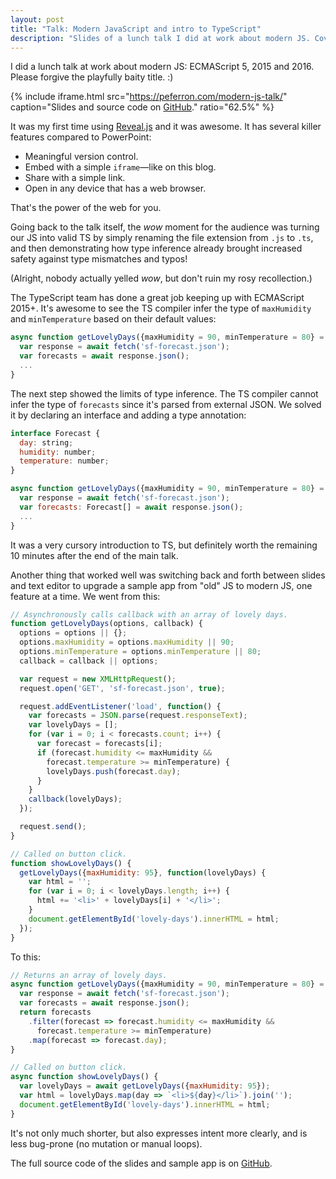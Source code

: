 ```yaml
---
layout: post
title: "Talk: Modern JavaScript and intro to TypeScript"
description: "Slides of a lunch talk I did at work about modern JS. Covers ECMAScript 5, 2015 and 2016. The blog post adds a quick introduction to TypeScript."
---
```


I did a lunch talk at work about modern JS: ECMAScript 5, 2015 and 2016. Please forgive the playfully baity title. :)

{% include iframe.html src="https://peferron.com/modern-js-talk/" caption="Slides and source code on <a href='https://github.com/peferron/modern-js-talk/'>GitHub</a>." ratio="62.5%" %}

It was my first time using [Reveal.js](https://github.com/hakimel/reveal.js/) and it was awesome. It has several killer features compared to PowerPoint:

* Meaningful version control.
* Embed with a simple `iframe`—like on this blog.
* Share with a simple link.
* Open in any device that has a web browser.

That's the power of the web for you.

Going back to the talk itself, the *wow* moment for the audience was turning our JS into valid TS by simply renaming the file extension from `.js` to `.ts`, and then demonstrating how type inference already brought increased safety against type mismatches and typos!

(Alright, nobody actually yelled *wow*, but don't ruin my rosy recollection.)

The TypeScript team has done a great job keeping up with ECMAScript 2015+. It's awesome to see the TS compiler infer the type of `maxHumidity` and `minTemperature` based on their default values:

```js
async function getLovelyDays({maxHumidity = 90, minTemperature = 80} = {}) {
  var response = await fetch('sf-forecast.json');
  var forecasts = await response.json();
  ...
}
```

The next step showed the limits of type inference. The TS compiler cannot infer the type of `forecasts` since it's parsed from external JSON. We solved it by declaring an interface and adding a type annotation:

```js
interface Forecast {
  day: string;
  humidity: number;
  temperature: number;
}

async function getLovelyDays({maxHumidity = 90, minTemperature = 80} = {}) {
  var response = await fetch('sf-forecast.json');
  var forecasts: Forecast[] = await response.json();
  ...
}
```

It was a very cursory introduction to TS, but definitely worth the remaining 10 minutes after the end of the main talk.

Another thing that worked well was switching back and forth between slides and text editor to upgrade a sample app from "old" JS to modern JS, one feature at a time. We went from this:

```js
// Asynchronously calls callback with an array of lovely days.
function getLovelyDays(options, callback) {
  options = options || {};
  options.maxHumidity = options.maxHumidity || 90;
  options.minTemperature = options.minTemperature || 80;
  callback = callback || options;

  var request = new XMLHttpRequest();
  request.open('GET', 'sf-forecast.json', true);

  request.addEventListener('load', function() {
    var forecasts = JSON.parse(request.responseText);
    var lovelyDays = [];
    for (var i = 0; i < forecasts.count; i++) {
      var forecast = forecasts[i];
      if (forecast.humidity <= maxHumidity &&
        forecast.temperature >= minTemperature) {
        lovelyDays.push(forecast.day);
      }
    }
    callback(lovelyDays);
  });

  request.send();
}

// Called on button click.
function showLovelyDays() {
  getLovelyDays({maxHumidity: 95}, function(lovelyDays) {
    var html = '';
    for (var i = 0; i < lovelyDays.length; i++) {
      html += '<li>' + lovelyDays[i] + '</li>';
    }
    document.getElementById('lovely-days').innerHTML = html;
  });
}
```

To this:

```js
// Returns an array of lovely days.
async function getLovelyDays({maxHumidity = 90, minTemperature = 80} = {}) {
  var response = await fetch('sf-forecast.json');
  var forecasts = await response.json();
  return forecasts
    .filter(forecast => forecast.humidity <= maxHumidity &&
      forecast.temperature >= minTemperature)
    .map(forecast => forecast.day);
}

// Called on button click.
async function showLovelyDays() {
  var lovelyDays = await getLovelyDays({maxHumidity: 95});
  var html = lovelyDays.map(day => `<li>${day}</li>`).join('');
  document.getElementById('lovely-days').innerHTML = html;
}
```

It's not only much shorter, but also expresses intent more clearly, and is less bug-prone (no mutation or manual loops).

The full source code of the slides and sample app is on [GitHub](https://github.com/peferron/modern-js-talk).
